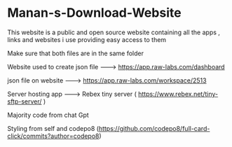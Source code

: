 # Manan-s-Download-Website
This website is a public and open source website containing all the apps , links and websites i use providing easy access to them

Make sure that both files are in the same folder

Website used to create json file ---> https://app.raw-labs.com/dashboard

json file on website --->  https://app.raw-labs.com/workspace/2513

Server hosting app ---> Rebex tiny server ( https://www.rebex.net/tiny-sftp-server/ )

Majority code from chat Gpt

Styling from self and codepo8 (https://github.com/codepo8/full-card-click/commits?author=codepo8)

